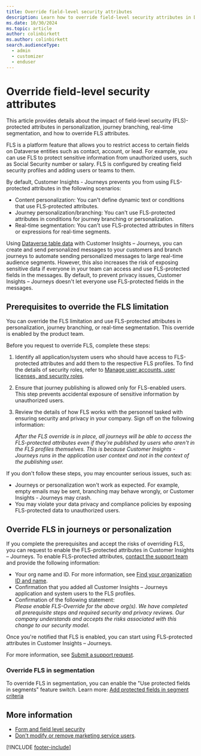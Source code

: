 ```yaml
---
title: Override field-level security attributes
description: Learn how to override field-level security attributes in Dynamics 365 Customer Insights - Journeys.
ms.date: 10/30/2024
ms.topic: article
author: colinbirkett
ms.author: colinbirkett
search.audienceType: 
  - admin
  - customizer
  - enduser
---
```


# Override field-level security attributes

This article provides details about the impact of field-level security (FLS)-protected attributes in personalization, journey branching, real-time segmentation, and how to override FLS attributes.

FLS is a platform feature that allows you to restrict access to certain fields on Dataverse entities such as contact, account, or lead. For example, you can use FLS to protect sensitive information from unauthorized users, such as Social Security number or salary. FLS is configured by creating field security profiles and adding users or teams to them.

By default, Customer Insights - Journeys prevents you from using FLS-protected attributes in the following scenarios:

- Content personalization: You can't define dynamic text or conditions that use FLS-protected attributes.
- Journey personalization/branching: You can't use FLS-protected attributes in conditions for journey branching or personalization.
- Real-time segmentation: You can't use FLS-protected attributes in filters or expressions for real-time segments.

Using [Dataverse table data](/power-apps/maker/data-platform/entity-overview) with Customer Insights – Journeys, you can create and send personalized messages to your customers and branch journeys to automate sending personalized messages to large real-time audience segments. However, this also increases the risk of exposing sensitive data if everyone in your team can access and use FLS-protected fields in the messages. By default, to prevent privacy issues, Customer Insights – Journeys doesn't let everyone use FLS-protected fields in the messages.

## Prerequisites to override the FLS limitation

You can override the FLS limitation and use FLS-protected attributes in personalization, journey branching, or real-time segmentation. This override is enabled by the product team.

Before you request to override FLS, complete these steps:

1. Identify all application/system users who should have access to FLS-protected attributes and add them to the respective FLS profiles. To find the details of security roles, refer to [Manage user accounts, user licenses, and security roles](admin-users-licenses-roles.md#form-and-field-level-security).

1. Ensure that journey publishing is allowed only for FLS-enabled users. This step prevents accidental exposure of sensitive information by unauthorized users.

1. Review the details of how FLS works with the personnel tasked with ensuring security and privacy in your company. Sign off on the following information:

    *After the FLS override is in place, all journeys will be able to access the FLS-protected attributes even if they're published by users who aren't in the FLS profiles themselves. This is because Customer Insights - Journeys runs in the application user context and not in the context of the publishing user.*

If you don't follow these steps, you may encounter serious issues, such as:

- Journeys or personalization won't work as expected. For example, empty emails may be sent, branching may behave wrongly, or Customer Insights - Journeys may crash.
- You may violate your data privacy and compliance policies by exposing FLS-protected data to unauthorized users.

## Override FLS in journeys or personalization

If you complete the prerequisites and accept the risks of overriding FLS, you can request to enable the FLS-protected attributes in Customer Insights – Journeys. To enable FLS-protected attributes, [contact the support team](/power-platform/admin/get-help-support#view-solutions-or-create-a-support-request) and provide the following information:

- Your org name and ID. For more information, see [Find your organization ID and name](/power-platform/admin/get-help-support#view-solutions-or-create-a-support-request).
- Confirmation that you added all Customer Insights – Journeys application and system users to the FLS profiles.
- Confirmation of the following statement:  
    *Please enable FLS-Override for the above org(s). We have completed all prerequisite steps and required security and privacy reviews. Our company understands and accepts the risks associated with this change to our security model.*

Once you're notified that FLS is enabled, you can start using FLS-protected attributes in Customer Insights – Journeys.

For more information, see [Submit a support request](/dynamics365/field-service/field-service-get-help).

### Override FLS in segmentation

To override FLS in segmentation, you can enable the "Use protected fields in segments" feature switch. Learn more: [Add protected fields in segment criteria](protected-fields.md)

## More information

- [Form and field level security](admin-users-licenses-roles.md#form-and-field-level-security)
- [Don't modify or remove marketing service users](admin-users-licenses-roles.md#dont-modify-or-remove-service-users).

[!INCLUDE [footer-include](./includes/footer-banner.md)]
